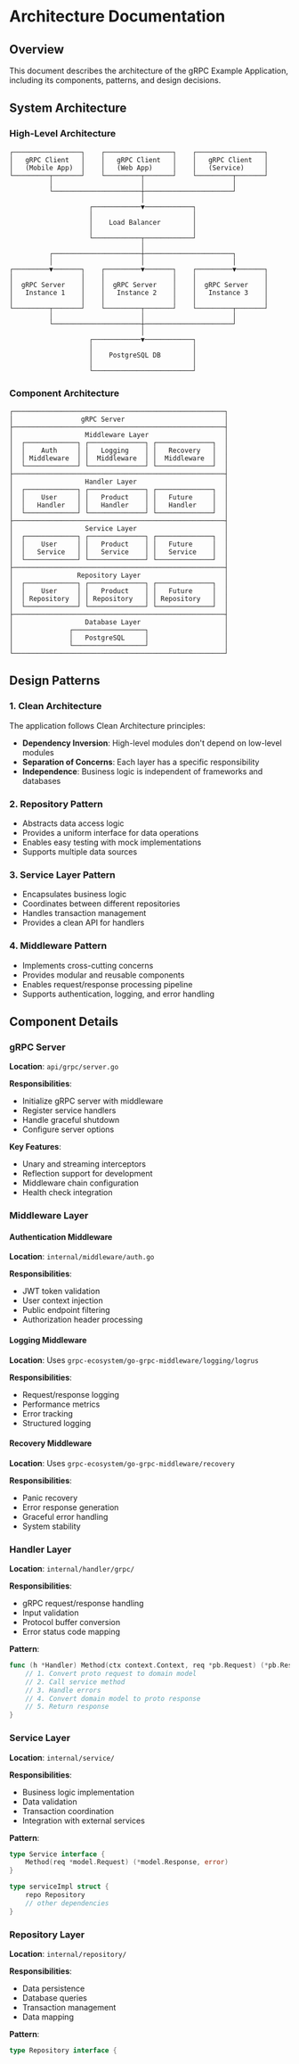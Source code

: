 <!-- /docs/architecture.md -->
# Architecture Documentation

## Overview

This document describes the architecture of the gRPC Example Application, including its components, patterns, and design decisions.

## System Architecture

### High-Level Architecture

```
┌─────────────────┐    ┌─────────────────┐    ┌─────────────────┐
│   gRPC Client   │    │   gRPC Client   │    │   gRPC Client   │
│   (Mobile App)  │    │   (Web App)     │    │   (Service)     │
└─────────┬───────┘    └─────────┬───────┘    └─────────┬───────┘
          │                      │                      │
          └──────────────────────┼──────────────────────┘
                                 │
                    ┌────────────▼────────────┐
                    │                         │
                    │    Load Balancer        │
                    │                         │
                    └────────────┬────────────┘
                                 │
          ┌──────────────────────┼──────────────────────┐
          │                      │                      │
┌─────────▼───────┐    ┌─────────▼───────┐    ┌─────────▼───────┐
│                 │    │                 │    │                 │
│  gRPC Server    │    │  gRPC Server    │    │  gRPC Server    │
│   Instance 1    │    │   Instance 2    │    │   Instance 3    │
│                 │    │                 │    │                 │
└─────────┬───────┘    └─────────┬───────┘    └─────────┬───────┘
          │                      │                      │
          └──────────────────────┼──────────────────────┘
                                 │
                    ┌────────────▼────────────┐
                    │                         │
                    │    PostgreSQL DB        │
                    │                         │
                    └─────────────────────────┘
```

### Component Architecture

```
┌─────────────────────────────────────────────────────┐
│                 gRPC Server                         │
├─────────────────────────────────────────────────────┤
│                  Middleware Layer                   │
│  ┌─────────────┐ ┌──────────────┐ ┌──────────────┐  │
│  │    Auth     │ │   Logging    │ │   Recovery   │  │
│  │ Middleware  │ │  Middleware  │ │  Middleware  │  │
│  └─────────────┘ └──────────────┘ └──────────────┘  │
├─────────────────────────────────────────────────────┤
│                  Handler Layer                      │
│  ┌─────────────┐ ┌──────────────┐ ┌──────────────┐  │
│  │    User     │ │   Product    │ │   Future     │  │
│  │   Handler   │ │   Handler    │ │   Handler    │  │
│  └─────────────┘ └──────────────┘ └──────────────┘  │
├─────────────────────────────────────────────────────┤
│                  Service Layer                      │
│  ┌─────────────┐ ┌──────────────┐ ┌──────────────┐  │
│  │    User     │ │   Product    │ │   Future     │  │
│  │   Service   │ │   Service    │ │   Service    │  │
│  └─────────────┘ └──────────────┘ └──────────────┘  │
├─────────────────────────────────────────────────────┤
│                Repository Layer                     │
│  ┌─────────────┐ ┌──────────────┐ ┌──────────────┐  │
│  │    User     │ │   Product    │ │   Future     │  │
│  │ Repository  │ │ Repository   │ │ Repository   │  │
│  └─────────────┘ └──────────────┘ └──────────────┘  │
├─────────────────────────────────────────────────────┤
│                  Database Layer                     │
│              ┌──────────────────┐                   │
│              │   PostgreSQL     │                   │
│              └──────────────────┘                   │
└─────────────────────────────────────────────────────┘
```

## Design Patterns

### 1. Clean Architecture

The application follows Clean Architecture principles:

- **Dependency Inversion**: High-level modules don't depend on low-level modules
- **Separation of Concerns**: Each layer has a specific responsibility
- **Independence**: Business logic is independent of frameworks and databases

### 2. Repository Pattern

- Abstracts data access logic
- Provides a uniform interface for data operations
- Enables easy testing with mock implementations
- Supports multiple data sources

### 3. Service Layer Pattern

- Encapsulates business logic
- Coordinates between different repositories
- Handles transaction management
- Provides a clean API for handlers

### 4. Middleware Pattern

- Implements cross-cutting concerns
- Provides modular and reusable components
- Enables request/response processing pipeline
- Supports authentication, logging, and error handling

## Component Details

### gRPC Server

**Location**: `api/grpc/server.go`

**Responsibilities**:
- Initialize gRPC server with middleware
- Register service handlers
- Handle graceful shutdown
- Configure server options

**Key Features**:
- Unary and streaming interceptors
- Reflection support for development
- Middleware chain configuration
- Health check integration

### Middleware Layer

#### Authentication Middleware
**Location**: `internal/middleware/auth.go`

**Responsibilities**:
- JWT token validation
- User context injection
- Public endpoint filtering
- Authorization header processing

#### Logging Middleware
**Location**: Uses `grpc-ecosystem/go-grpc-middleware/logging/logrus`

**Responsibilities**:
- Request/response logging
- Performance metrics
- Error tracking
- Structured logging

#### Recovery Middleware
**Location**: Uses `grpc-ecosystem/go-grpc-middleware/recovery`

**Responsibilities**:
- Panic recovery
- Error response generation
- Graceful error handling
- System stability

### Handler Layer

**Location**: `internal/handler/grpc/`

**Responsibilities**:
- gRPC request/response handling
- Input validation
- Protocol buffer conversion
- Error status code mapping

**Pattern**:
```go
func (h *Handler) Method(ctx context.Context, req *pb.Request) (*pb.Response, error) {
    // 1. Convert proto request to domain model
    // 2. Call service method
    // 3. Handle errors
    // 4. Convert domain model to proto response
    // 5. Return response
}
```

### Service Layer

**Location**: `internal/service/`

**Responsibilities**:
- Business logic implementation
- Data validation
- Transaction coordination
- Integration with external services

**Pattern**:
```go
type Service interface {
    Method(req *model.Request) (*model.Response, error)
}

type serviceImpl struct {
    repo Repository
    // other dependencies
}
```

### Repository Layer

**Location**: `internal/repository/`

**Responsibilities**:
- Data persistence
- Database queries
- Transaction management
- Data mapping

**Pattern**:
```go
type Repository interface {